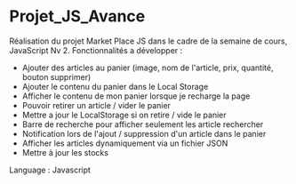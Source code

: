 # Projet_JS_Avance


Réalisation du projet Market Place JS dans le cadre de la semaine de cours, JavaScript Nv 2.
Fonctionnalités a développer :
- Ajouter des articles au panier (image, nom de l'article, prix, quantité, bouton supprimer)
- Ajouter le contenu du panier dans le Local Storage
- Afficher le contenu de mon panier lorsque je recharge la page
- Pouvoir retirer un article / vider le panier
- Mettre a jour le LocalStorage si on retire / vide le panier
- Barre de recherche pour afficher seulement les article rechercher
- Notification lors de l'ajout / suppression d'un article dans le panier
- Afficher les articles dynamiquement via un fichier JSON
- Mettre à jour les stocks

Language : Javascript
